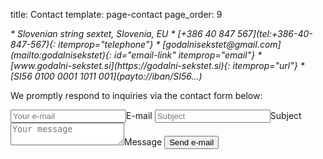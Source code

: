 title: Contact
template: page-contact
page_order: 9


<address itemprop="address" markdown="block">
* <i class="fa fa-map-marker"></i> Slovenian string sextet, Slovenia, EU
* <i class="fa fa-phone"></i> [+386 40 847 567](tel:+386-40-847-567){: itemprop="telephone"}
* <i class="fa fa-envelope"></i> [godalnisekstet@<span hidden>NOSPAM</span>gmail.com](mailto:godalnisekstet){: id="email-link" itemprop="email"}
* <i class="fa fa-globe"></i> [www.godalni-sekstet.si](https://godalni-sekstet.si){: itemprop="url"}
* <i class="fa far fa-money-bill-alt"></i> [SI56 0100 0001 1011 001](payto://iban/SI56...)
</address>


We promptly respond to inquiries via the contact form below:


<form id="contact" action="mailto:godalnisekstet" method="get">
    <label><input name="cc" type="email" placeholder="Your e-mail" required><span>E-mail</span></label>
    <label><input name="subject" placeholder="Subject" required><span>Subject</span></label>
    <label><textarea name="body" placeholder="Your message" required></textarea><span>Message</span></label>
    <button>Send e-mail</button>
</form>
